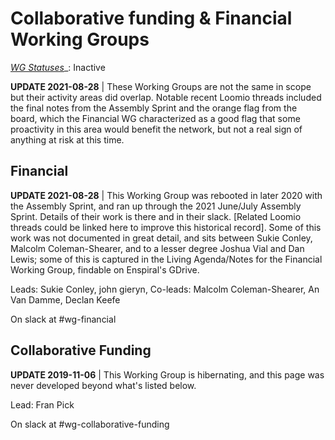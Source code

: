 # Collaborative funding & Financial Working Groups

[_WG Statuses_](https://docs.google.com/document/d/1RQrZE_9iw0ewIj7UCvC7SBLCziYwfi13vM5FbRDBCx4/edit?usp=sharing)_: Inactive

**UPDATE 2021-08-28** \| These Working Groups are not the same in scope but their activity areas did overlap. Notable recent Loomio threads included the final notes from the Assembly Sprint and the orange flag from the board, which the Financial WG characterized as a good flag that some proactivity in this area would benefit the network, but not a real sign of anything at risk at this time.

## Financial

**UPDATE 2021-08-28** \| This Working Group was rebooted in later 2020 with the Assembly Sprint, and ran up through the 2021 June/July Assembly Sprint. Details of their work is there and in their slack. [Related Loomio threads could be linked here to improve this historical record]. Some of this work was not documented in great detail, and sits between Sukie Conley, Malcolm Coleman-Shearer, and to a lesser degree Joshua Vial and Dan Lewis; some of this is captured in the Living Agenda/Notes for the Financial Working Group, findable on Enspiral's GDrive.

Leads: Sukie Conley, john gieryn,
Co-leads: Malcolm Coleman-Shearer, An Van Damme, Declan Keefe

On slack at \#wg-financial

## Collaborative Funding

**UPDATE 2019-11-06** \| This Working Group is hibernating, and this page was never developed beyond what's listed below.

Lead: Fran Pick

On slack at \#wg-collaborative-funding


